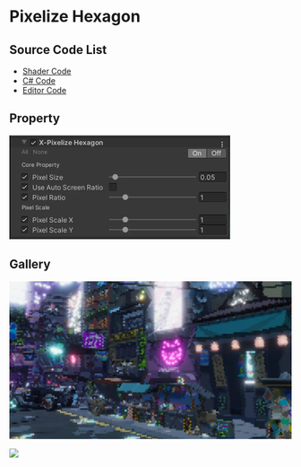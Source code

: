 
# Pixelize Hexagon

## Source Code List
- [Shader Code](Shader/PixelizeHexagon.shader)
- [C# Code](PixelizeHexagon.cs)
- [Editor Code](Editor/PixelizeHexagonEditor.cs)


## Property
![](https://raw.githubusercontent.com/QianMo/X-PostProcessing-Gallery/master/Media/Pixelize/PixelizeHexagon/PixelizeHexagonProperty.jpg)

## Gallery
![](https://raw.githubusercontent.com/QianMo/X-PostProcessing-Gallery/master/Media/Pixelize/PixelizeHexagon/PixelizeHexagon.jpg)

![](https://raw.githubusercontent.com/QianMo/X-PostProcessing-Gallery/master/Media/Pixelize/PixelizeHexagon/PixelizeHexagon.gif)